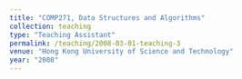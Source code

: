 ```yaml
---
title: "COMP271, Data Structures and Algorithms"
collection: teaching
type: "Teaching Assistant"
permalink: /teaching/2008-03-01-teaching-3
venue: "Hong Kong University of Science and Technology"
year: "2008"
---
```

